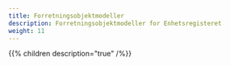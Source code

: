 ```yaml
---
title: Forretningsobjektmodeller
description: Forretningsobjektmodeller for Enhetsregisteret
weight: 11
---
```


{{% children description="true" /%}}
